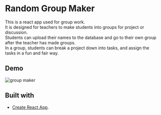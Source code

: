 # Random Group Maker
This is a react app used for group work. <br>
It is designed for teachers to make students into groups for project or discussion.  <br>
Students can upload their names to the database and go to their own group after the teacher has made groups. <br>
In a group, students can break a project down into tasks, and assign the tasks in a fun and fair way.

## Demo
![group maker](https://user-images.githubusercontent.com/42094387/50043264-ea310700-00ab-11e9-96a0-72e9d791b9bb.gif)

## Built with
* [Create React App](https://github.com/facebook/create-react-app).


